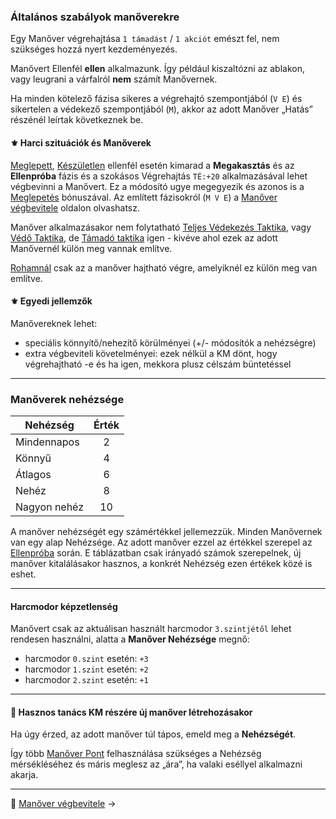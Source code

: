 ### Általános szabályok manőverekre

Egy Manőver végrehajtása `1 támadást` / `1 akciót` emészt fel, nem szükséges hozzá nyert kezdeményezés.

Manővert Ellenfél **ellen** alkalmazunk. Így például kiszaltózni az ablakon, vagy leugrani a várfalról **nem** számít Manővernek.

Ha minden kötelező fázisa sikeres a végrehajtó szempontjából (`V E`) és sikertelen a védekező szempontjából (`M`), akkor az adott Manőver „Hatás” részénél leírtak következnek be.

#### ⚜️ Harci szituációk és Manőverek

[Meglepett](064_01_harci_helyzetek.md#meglepetés), [Készületlen](064_01_harci_helyzetek.md#készületlenség) ellenfél esetén kimarad a **Megakasztás** és az **Ellenpróba** fázis és a szokásos Végrehajtás `TÉ:+20` alkalmazásával lehet végbevinni a Manővert.  Ez a módosító ugye megegyezik és azonos is a [Meglepetés](064_01_harci_helyzetek.md#meglepet%C3%A9s) bónuszával. Az említett fázisokról (`M V E`) a [Manőver végbevitele](065_04_manover_vegbevitele.md) oldalon olvashatsz.

Manőver alkalmazásakor nem folytatható [Teljes Védekezés Taktika](064_02_harci_taktikak.md#teljes-v%C3%A9dekez%C3%A9s-taktika), vagy [Védő Taktika](064_02_harci_taktikak.md#védő-taktika), de [Támadó taktika](064_02_harci_taktikak.md#támadó-taktika) igen - kivéve ahol ezek az adott Manővernél külön meg vannak említve.

[Rohamnál](064_02_harci_taktikak.md#roham-taktika) csak az a manőver hajtható végre, amelyiknél ez külön meg van említve.

#### ⚜️ Egyedi jellemzők

Manővereknek lehet:
- speciális könnyítő/nehezítő körülményei (+/- módosítók a nehézségre)
- extra végbeviteli követelményei: ezek nélkül a KM dönt, hogy végrehajtható -e és ha igen, mekkora plusz célszám büntetéssel

---
### Manőverek nehézsége

| Nehézség     | Érték |
| ------------ |:-----:|
| Mindennapos  |   2   |
| Könnyű       |   4   |
| Átlagos      |   6   |
| Nehéz        |   8   |
| Nagyon nehéz |  10   |

A manőver nehézségét egy számértékkel jellemezzük. Minden Manővernek van egy alap Nehézsége. Az adott manőver ezzel az értékkel szerepel az [Ellenpróba](065_04_manover_vegbevitele.md#ellenpr%C3%B3ba-e) során. E táblázatban csak irányadó számok szerepelnek, új manőver kitalálásakor hasznos, a konkrét Nehézség ezen értékek közé is eshet.

---
#### Harcmodor képzetlenség

Manővert csak az aktuálisan használt harcmodor `3.szintjétől` lehet rendesen használni, alatta a **Manőver Nehézsége** megnő:

- harcmodor `0.szint` esetén: `+3`
- harcmodor `1.szint` esetén: `+2`
- harcmodor `2.szint` esetén: `+1`

---
#### 🔆 Hasznos tanács KM részére új manőver létrehozásakor

Ha úgy érzed, az adott manőver túl tápos, emeld meg a **Nehézségét**.

Így több [Manőver Pont](017_03_manover_pontok.md) felhasználása szükséges a Nehézség mérsékléséhez és máris meglesz az „ára”, ha valaki eséllyel alkalmazni akarja.

---

🔗 [Manőver végbevitele](065_04_manover_vegbevitele.md) →

